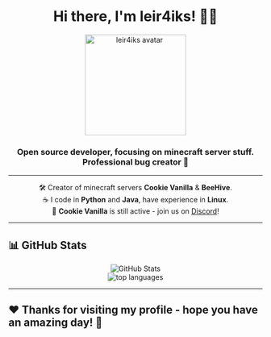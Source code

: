 <h1 align="center">Hi there, I'm leir4iks! 👋✨</h1>

<p align="center">
  <img src="https://avatars.githubusercontent.com/u/118904014?s=400&u=1e121429a86b28a8888c2e0d94af2c4df3339a96&v=4" width="200" alt="leir4iks avatar" />
</p>

<h3 align="center">
  Open source developer, focusing on minecraft server stuff.
  <br />
  Professional bug creator 🐛
</h3>

---

<p align="center">
  🛠️ Creator of minecraft servers <b>Cookie Vanilla</b> & <b>BeeHive</b>.
  <br />
  ☕ I code in <b>Python</b> and <b>Java</b>, have experience in <b>Linux</b>.
  <br />
  🍪 <b>Cookie Vanilla</b> is still active - join us on <a href="https://discord.gg/WXRzt73Pjz">Discord</a>!
</p>

---

## 📊 GitHub Stats

<div align="center">
  <img src="https://github-readme-stats.vercel.app/api?username=leir4iks&show_icons=true&theme=tokyonight&hide_border=true&count_private=true" alt="GitHub Stats"/>
  <br/>
  <img src="https://github-readme-stats.vercel.app/api/top-langs/?username=leir4iks&layout=compact&theme=tokyonight&hide_border=true&langs_count=6" alt="top languages"/>
</div>

---

## ❤️ Thanks for visiting my profile - hope you have an amazing day! 🌟
